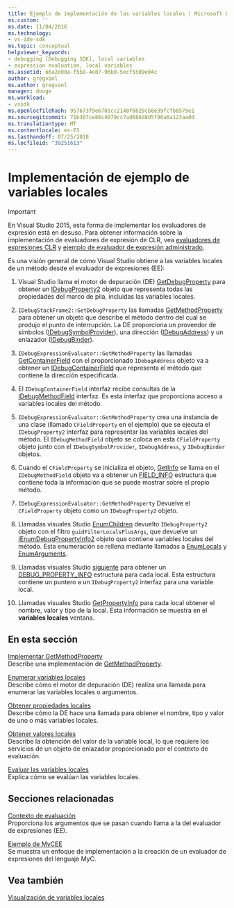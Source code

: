```yaml
---
title: Ejemplo de implementación de las variables locales | Microsoft Docs
ms.custom: ''
ms.date: 11/04/2016
ms.technology:
- vs-ide-sdk
ms.topic: conceptual
helpviewer_keywords:
- debugging [Debugging SDK], local variables
- expression evaluation, local variables
ms.assetid: 66a2e00a-f558-4e87-96b8-5ecf5509e04c
author: gregvanl
ms.author: gregvanl
manager: douge
ms.workload:
- vssdk
ms.openlocfilehash: 957673f9e6701cc2148f6b29cb8e39fcfb8579e1
ms.sourcegitcommit: 71b307ce86c4079cc7ad686d8d5f96a6a123aadd
ms.translationtype: MT
ms.contentlocale: es-ES
ms.lasthandoff: 07/25/2018
ms.locfileid: "39251613"
---
```

# <a name="sample-implementation-of-locals"></a>Implementación de ejemplo de variables locales
> [!IMPORTANT]
>  En Visual Studio 2015, esta forma de implementar los evaluadores de expresión está en desuso. Para obtener información sobre la implementación de evaluadores de expresión de CLR, vea [evaluadores de expresiones CLR](https://github.com/Microsoft/ConcordExtensibilitySamples/wiki/CLR-Expression-Evaluators) y [ejemplo de evaluador de expresión administrado](https://github.com/Microsoft/ConcordExtensibilitySamples/wiki/Managed-Expression-Evaluator-Sample).  
  
 Es una visión general de cómo Visual Studio obtiene a las variables locales de un método desde el evaluador de expresiones (EE):  
  
1.  Visual Studio llama el motor de depuración (DE) [GetDebugProperty](../../extensibility/debugger/reference/idebugstackframe2-getdebugproperty.md) para obtener un [IDebugProperty2](../../extensibility/debugger/reference/idebugproperty2.md) objeto que representa todas las propiedades del marco de pila, incluidas las variables locales.  
  
2.  `IDebugStackFrame2::GetDebugProperty` las llamadas [GetMethodProperty](../../extensibility/debugger/reference/idebugexpressionevaluator-getmethodproperty.md) para obtener un objeto que describe el método dentro del cual se produjo el punto de interrupción. La DE proporciona un proveedor de símbolos ([IDebugSymbolProvider](../../extensibility/debugger/reference/idebugsymbolprovider.md)), una dirección ([IDebugAddress](../../extensibility/debugger/reference/idebugaddress.md)) y un enlazador ([IDebugBinder](../../extensibility/debugger/reference/idebugbinder.md)).  
  
3.  `IDebugExpressionEvaluator::GetMethodProperty` las llamadas [GetContainerField](../../extensibility/debugger/reference/idebugsymbolprovider-getcontainerfield.md) con el proporcionado `IDebugAddress` objeto va a obtener un [IDebugContainerField](../../extensibility/debugger/reference/idebugcontainerfield.md) que representa el método que contiene la dirección especificada.  
  
4.  El `IDebugContainerField` interfaz recibe consultas de la [IDebugMethodField](../../extensibility/debugger/reference/idebugmethodfield.md) interfaz. Es esta interfaz que proporciona acceso a variables locales del método.  
  
5.  `IDebugExpressionEvaluator::GetMethodProperty` crea una instancia de una clase (llamado `CFieldProperty` en el ejemplo) que se ejecuta el `IDebugProperty2` interfaz para representar las variables locales del método. El `IDebugMethodField` objeto se coloca en esta `CFieldProperty` objeto junto con el `IDebugSymbolProvider`, `IDebugAddress`, y `IDebugBinder` objetos.  
  
6.  Cuando el `CFieldProperty` se inicializa el objeto, [GetInfo](../../extensibility/debugger/reference/idebugfield-getinfo.md) se llama en el `IDebugMethodField` objeto va a obtener un [FIELD_INFO](../../extensibility/debugger/reference/field-info.md) estructura que contiene toda la información que se puede mostrar sobre el propio método.  
  
7.  `IDebugExpressionEvaluator::GetMethodProperty` Devuelve el `CFieldProperty` objeto como un `IDebugProperty2` objeto.  
  
8.  Llamadas visuales Studio [EnumChildren](../../extensibility/debugger/reference/idebugproperty2-enumchildren.md) devuelto `IDebugProperty2` objeto con el filtro `guidFilterLocalsPlusArgs`, que devuelve un [IEnumDebugPropertyInfo2](../../extensibility/debugger/reference/ienumdebugpropertyinfo2.md) objeto que contiene variables locales del método. Esta enumeración se rellena mediante llamadas a [EnumLocals](../../extensibility/debugger/reference/idebugmethodfield-enumlocals.md) y [EnumArguments](../../extensibility/debugger/reference/idebugmethodfield-enumarguments.md).  
  
9. Llamadas visuales Studio [siguiente](../../extensibility/debugger/reference/ienumdebugpropertyinfo2-next.md) para obtener un [DEBUG_PROPERTY_INFO](../../extensibility/debugger/reference/debug-property-info.md) estructura para cada local. Esta estructura contiene un puntero a un `IDebugProperty2` interfaz para una variable local.  
  
10. Llamadas visuales Studio [GetPropertyInfo](../../extensibility/debugger/reference/idebugproperty2-getpropertyinfo.md) para cada local obtener el nombre, valor y tipo de la local. Esta información se muestra en el **variables locales** ventana.  
  
## <a name="in-this-section"></a>En esta sección  
 [Implementar GetMethodProperty](../../extensibility/debugger/implementing-getmethodproperty.md)  
 Describe una implementación de [GetMethodProperty](../../extensibility/debugger/reference/idebugexpressionevaluator-getmethodproperty.md).  
  
 [Enumerar variables locales](../../extensibility/debugger/enumerating-locals.md)  
 Describe cómo el motor de depuración (DE) realiza una llamada para enumerar las variables locales o argumentos.  
  
 [Obtener propiedades locales](../../extensibility/debugger/getting-local-properties.md)  
 Describe cómo la DE hace una llamada para obtener el nombre, tipo y valor de uno o más variables locales.  
  
 [Obtener valores locales](../../extensibility/debugger/getting-local-values.md)  
 Describe la obtención del valor de la variable local, lo que requiere los servicios de un objeto de enlazador proporcionado por el contexto de evaluación.  
  
 [Evaluar las variables locales](../../extensibility/debugger/evaluating-locals.md)  
 Explica cómo se evalúan las variables locales.  
  
## <a name="related-sections"></a>Secciones relacionadas  
 [Contexto de evaluación](../../extensibility/debugger/evaluation-context.md)  
 Proporciona los argumentos que se pasan cuando llama a la del evaluador de expresiones (EE).  
  
 [Ejemplo de MyCEE](http://msdn.microsoft.com/en-us/624a018b-9179-402f-9d48-3aec87b48f4f)  
 Se muestra un enfoque de implementación a la creación de un evaluador de expresiones del lenguaje MyC.  
  
## <a name="see-also"></a>Vea también  
 [Visualización de variables locales](../../extensibility/debugger/displaying-locals.md)